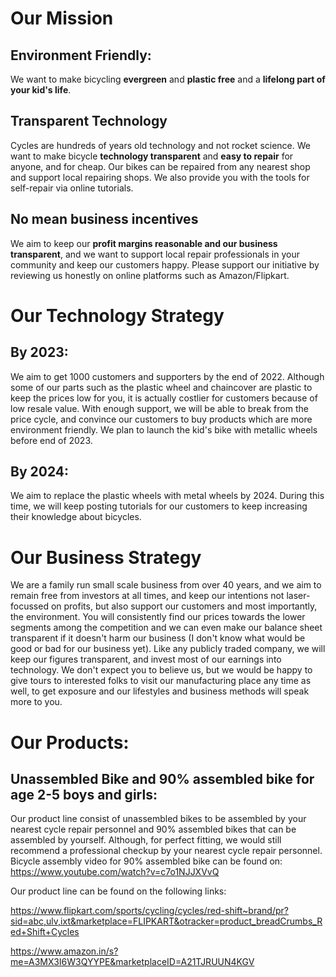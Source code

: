 # Our Mission
## Environment Friendly: 
We want to make bicycling **evergreen** and **plastic free** and a **lifelong part of your kid's life**. 
## Transparent Technology
Cycles are hundreds of years old technology and not rocket science. We want to make bicycle **technology transparent** and **easy to repair** for anyone, and for cheap.
Our bikes can be repaired from any nearest shop and support local repairing shops. We also provide you with the tools for self-repair via online tutorials.
## No mean business incentives
We aim to keep our **profit margins reasonable and our business transparent**, and we want to support local repair professionals in your community and keep our customers happy.
Please support our initiative by reviewing us honestly on online platforms such as Amazon/Flipkart. 


# Our Technology Strategy
## By 2023:
We aim to get 1000 customers and supporters by the end of 2022.
Although some of our parts such as the plastic wheel and chaincover are plastic to keep the prices low for you, it is actually costlier for customers because of low resale value. With enough support, we will be able to break from the price cycle, and convince our customers to buy products which are more environment friendly. We plan to launch the kid's bike with metallic wheels before end of 2023. 

## By 2024:
We aim to replace the plastic wheels with metal wheels by 2024. 
During this time, we will keep posting tutorials for our customers to keep increasing their knowledge about bicycles. 

# Our Business Strategy
We are a family run small scale business from over 40 years, and we aim to remain free from investors at all times, and keep our intentions not laser-focussed on profits, but also support our customers and most importantly, the environment. You will consistently find our prices towards the lower segments among the competition and we can even make our balance sheet transparent if it doesn't harm our business (I don't know what would be good or bad for our business yet).  Like any publicly traded company, we will keep our figures transparent, and invest most of our earnings into technology. 
We don't expect you to believe us, but we would be happy to give tours to interested folks to visit our manufacturing place any time as well, to get exposure and our lifestyles and business methods will speak more to you.

# Our Products:
## Unassembled Bike and 90% assembled bike for age 2-5 boys and girls:
Our product line consist of unassembled bikes to be assembled by your nearest cycle repair personnel and 90% assembled bikes that can be assembled by yourself. Although, for perfect fitting, we would still recommend a professional checkup by your nearest cycle repair personnel.
Bicycle assembly video for 90% assembled bike can be found on:
https://www.youtube.com/watch?v=c7o1NJJXVvQ


Our product line can be found on the following links:

https://www.flipkart.com/sports/cycling/cycles/red-shift~brand/pr?sid=abc,ulv,ixt&marketplace=FLIPKART&otracker=product_breadCrumbs_Red+Shift+Cycles

https://www.amazon.in/s?me=A3MX3I6W3QYYPE&marketplaceID=A21TJRUUN4KGV

